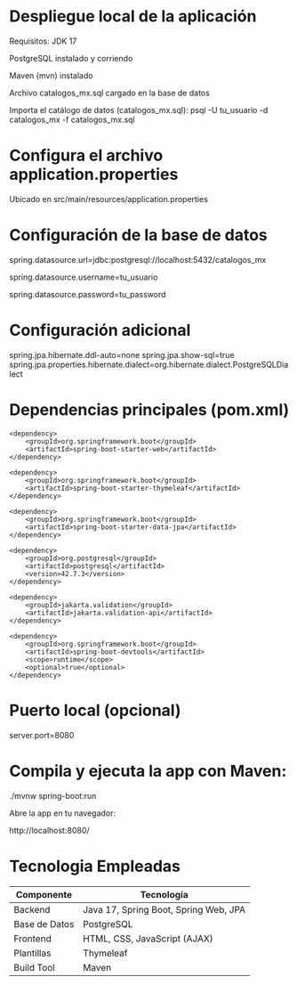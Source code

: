 # Despliegue local de la aplicación
Requisitos:
JDK 17

PostgreSQL instalado y corriendo

Maven (mvn) instalado

Archivo catalogos_mx.sql cargado en la base de datos

Importa el catálogo de datos (catalogos_mx.sql):
psql -U tu_usuario -d catalogos_mx -f catalogos_mx.sql

# Configura el archivo application.properties
Ubicado en src/main/resources/application.properties

# Configuración de la base de datos
spring.datasource.url=jdbc:postgresql://localhost:5432/catalogos_mx

spring.datasource.username=tu_usuario

spring.datasource.password=tu_password

# Configuración adicional
spring.jpa.hibernate.ddl-auto=none
spring.jpa.show-sql=true
spring.jpa.properties.hibernate.dialect=org.hibernate.dialect.PostgreSQLDialect

# Dependencias principales (pom.xml)
<dependencies>

    <dependency>
        <groupId>org.springframework.boot</groupId>
        <artifactId>spring-boot-starter-web</artifactId>
    </dependency>

    <dependency>
        <groupId>org.springframework.boot</groupId>
        <artifactId>spring-boot-starter-thymeleaf</artifactId>
    </dependency>

    <dependency>
        <groupId>org.springframework.boot</groupId>
        <artifactId>spring-boot-starter-data-jpa</artifactId>
    </dependency>

    <dependency>
        <groupId>org.postgresql</groupId>
        <artifactId>postgresql</artifactId>
        <version>42.7.3</version>
    </dependency>

    <dependency>
        <groupId>jakarta.validation</groupId>
        <artifactId>jakarta.validation-api</artifactId>
    </dependency>

    <dependency>
        <groupId>org.springframework.boot</groupId>
        <artifactId>spring-boot-devtools</artifactId>
        <scope>runtime</scope>
        <optional>true</optional>
    </dependency>

</dependencies>

# Puerto local (opcional)
server.port=8080

# Compila y ejecuta la app con Maven:

./mvnw spring-boot:run

Abre la app en tu navegador:

http://localhost:8080/
# Tecnologia Empleadas

| Componente       | Tecnología                            |
|------------------|----------------------------------------|
| Backend          | Java 17, Spring Boot, Spring Web, JPA |
| Base de Datos    | PostgreSQL                            |
| Frontend         | HTML, CSS, JavaScript (AJAX)          |
| Plantillas       | Thymeleaf                             |
| Build Tool       | Maven                                 |
